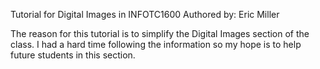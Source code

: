 Tutorial for Digital Images in INFOTC1600
Authored by: Eric Miller

The reason for this tutorial is to simplify the Digital Images section of the class.
I had a hard time following the information so my hope is to help future students in this section.
